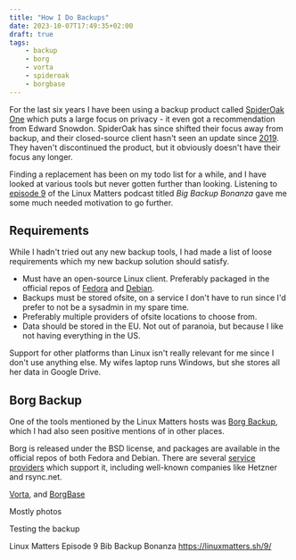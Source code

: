 ```yaml
---
title: "How I Do Backups"
date: 2023-10-07T17:49:35+02:00
draft: true
tags:
    - backup
    - borg
    - vorta
    - spideroak
    - borgbase
---
```


For the last six years I have been using a backup product called [SpiderOak One](https://crossclave.com/one/) which puts a large focus on privacy - it even got a recommendation from Edward Snowdon.
SpiderOak has since shifted their focus away from backup, and their closed-source client hasn't seen an update since [2019](https://spideroak.support/hc/en-us/articles/360023637011).
They haven't discontinued the product, but it obviously doesn't have their focus any longer.

Finding a replacement has been on my todo list for a while, and I have looked at various tools but never gotten further than looking.
Listening to [episode 9](https://linuxmatters.sh/9/) of the Linux Matters podcast titled *Big Backup Bonanza* gave me some much needed motivation to go further.

## Requirements

While I hadn't tried out any new backup tools, I had made a list of loose requirements which my new backup solution should satisfy.

  * Must have an open-source Linux client. Preferably packaged in the official repos of [Fedora](https://fedoraproject.org) and [Debian](https://debian.org).
  * Backups must be stored ofsite, on a service I don't have to run since I'd prefer to not be a sysadmin in my spare time.
  * Preferably multiple providers of ofsite locations to choose from.
  * Data should be stored in the EU. Not out of paranoia, but because I like not having everything in the US.

  Support for other platforms than Linux isn't really relevant for me since I don't use anything else. My wifes laptop runs Windows, but she stores all her data in Google Drive.

## Borg Backup

One of the tools  mentioned by the Linux Matters hosts was [Borg Backup](https://www.borgbackup.org), which I had also seen positive mentions of in other places.

Borg is released under the BSD license, and packages are available in the official repos of both Fedora and Debian.
There are several [service providers](https://www.borgbackup.org/support/commercial.html) which support it, including well-known companies like  Hetzner and rsync.net.


 [Vorta](https://vorta.borgbase.com/), and [BorgBase](https://www.borgbase.com/)

Mostly photos

Testing the backup

Linux Matters Episode 9 Bib Backup Bonanza https://linuxmatters.sh/9/

